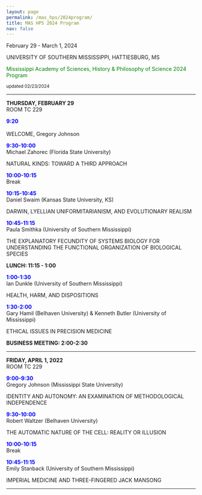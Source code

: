 ```yaml
---
layout: page
permalink: /mas_hps/2024program/
title: MAS HPS 2024 Program
nav: false
---
```


February 29 - March 1, 2024

UNIVERSITY OF SOUTHERN MISSISSIPPI, HATTIESBURG, MS

<font color="green">Mississippi Academy of Sciences, History & Philosophy of Science 2024 Program</font>

<small>updated 02/23/2024</small>

---

**THURSDAY, FEBRUARY 29**<br>
ROOM TC 229

**<font color="blue">9:20</font>**<br> 		
WELCOME, Gregory Johnson


**<font color="blue">9:30-10:00</font>**<br>
Michael Zahorec (Florida State University)

NATURAL KINDS: TOWARD A THIRD APPROACH
	
**<font color="blue">10:00-10:15</font>**<br>
Break

**<font color="blue">10:15-10:45</font>**<br>
Daniel Swaim (Kansas State University, KS) 

DARWIN, LYELLIAN UNIFORMITARIANISM, AND EVOLUTIONARY REALISM


**<font color="blue">10:45-11:15</font>**<br>
Paula Smithka (University of Southern Mississippi)

THE EXPLANATORY FECUNDITY OF SYSTEMS BIOLOGY FOR UNDERSTANDING THE FUNCTIONAL ORGANIZATION OF BIOLOGICAL SPECIES


**LUNCH: 11:15 - 1:00**

**<font color="blue">1:00-1:30</font>**<br>
Ian Dunkle (University of Southern Mississippi)

HEALTH, HARM, AND DISPOSITIONS

**<font color="blue">1:30-2:00</font>**<br>
Gary Hamil (Belhaven University) & Kenneth Butler (University of Mississippi)

ETHICAL ISSUES IN PRECISION MEDICINE

**BUSINESS MEETING: 2:00-2:30**

---
 
**FRIDAY, APRIL 1, 2022**<br>
ROOM TC 229

**<font color="blue">9:00-9:30</font>**<br>
Gregory Johnson (Mississippi State University)

IDENTITY AND AUTONOMY: AN EXAMINATION OF METHODOLOGICAL INDEPENDENCE

**<font color="blue">9:30-10:00</font>**<br>
Robert Waltzer (Belhaven University)

THE AUTOMATIC NATURE OF THE CELL: REALITY OR ILLUSION


**<font color="blue">10:00-10:15</font>**<br>
Break


**<font color="blue">10:45-11:15</font>**<br>
Emily Stanback (University of Southern Mississippi)

IMPERIAL MEDICINE AND THREE-FINGERED JACK MANSONG

---

